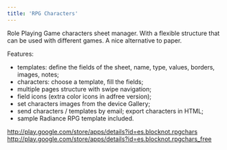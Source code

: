 ```yaml
---
title: 'RPG Characters'
---
```


Role Playing Game characters sheet manager. With a flexible structure that can be used with different games. A nice alternative to paper.

Features:

+ templates: define the fields of the sheet, name, type, values, borders, images, notes;
+ characters: choose a template, fill the fields;
+ multiple pages structure with swipe navigation;
+ field icons (extra color icons in adfree version);
+ set characters images from the device Gallery;
+ send characters / templates by email; export characters in HTML;
+ sample Radiance RPG template included.

<a href="http://play.google.com/store/apps/details?id=es.blocknot.rpgchars" target="_blank">http://play.google.com/store/apps/details?id=es.blocknot.rpgchars</a><br/>
<a href="http://play.google.com/store/apps/details?id=es.blocknot.rpgchars_free" target="_blank">http://play.google.com/store/apps/details?id=es.blocknot.rpgchars_free</a>